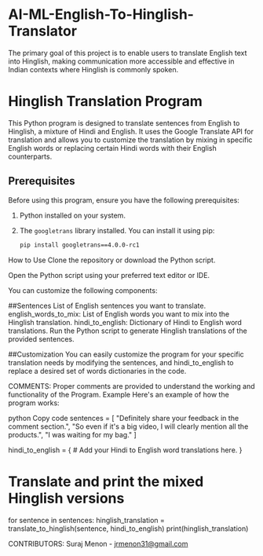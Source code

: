 # AI-ML-English-To-Hinglish-Translator
The primary goal of this project is to enable users to translate English text into Hinglish, making communication more accessible and effective in Indian contexts where Hinglish is commonly spoken.

# Hinglish Translation Program

This Python program is designed to translate sentences from English to Hinglish, a mixture of Hindi and English. It uses the Google Translate API for translation and allows you to customize the translation by mixing in specific English words or replacing certain Hindi words with their English counterparts.

## Prerequisites

Before using this program, ensure you have the following prerequisites:

1. Python installed on your system.
2. The `googletrans` library installed. You can install it using pip:

   ```bash
   pip install googletrans==4.0.0-rc1
How to Use
Clone the repository or download the Python script.

Open the Python script using your preferred text editor or IDE.

You can customize the following components:

##Sentences 
List of English sentences you want to translate.
english_words_to_mix: List of English words you want to mix into the Hinglish translation.
hindi_to_english: Dictionary of Hindi to English word translations.
Run the Python script to generate Hinglish translations of the provided sentences.


##Customization
You can easily customize the program for your specific translation needs by modifying the sentences, and hindi_to_english to replace a desired set of words dictionaries in the code.

COMMENTS:
Proper comments are provided to understand the working and functionality of the Program.
Example
Here's an example of how the program works:

python
Copy code
sentences = [
    "Definitely share your feedback in the comment section.",
    "So even if it's a big video, I will clearly mention all the products.",
    "I was waiting for my bag."
]

hindi_to_english = {
    # Add your Hindi to English word translations here.
}

# Translate and print the mixed Hinglish versions
for sentence in sentences:
    hinglish_translation = translate_to_hinglish(sentence, hindi_to_english)
    print(hinglish_translation)


CONTRIBUTORS:
Suraj Menon - jrmenon31@gmail.com

